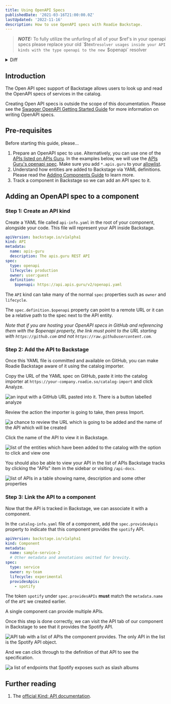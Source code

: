 ```yaml
---
title: Using OpenAPI Specs
publishedDate: '2021-03-16T21:00:00.0Z'
lastUpdated: '2022-11-16'
description: How to use OpenAPI specs with Roadie Backstage.
---
```


> **_NOTE:_** To fully utilize the unfurling of all of your $ref's in your openapi specs please replace your old `$text`resolver usages inside your API kinds with the type openapi to the new `$openapi` resolver

<details>
<summary>Diff</summary>

```diff
apiVersion: backstage.io/v1alpha1
kind: API
metadata:
  name: apis-guru
  description: The apis.guru REST API
spec:
  type: openapi
  lifecycle: production
  owner: user:guest
  definition:
-    $text: https://api.apis.guru/v2/openapi.yaml
+    $openapi: https://api.apis.guru/v2/openapi.yaml
```

If your OpenAPI specs are located in the same repository as the catalog metadata file, you also need to additionally tell the `$openapi` resolver the basepath where to find files from. You can do that by adding an annotation like below:

```yaml
  annotations:
    openapi/ref-basepath: ./
```

</details>

## Introduction

The Open API spec support of Backstage allows users to look up and read the OpenAPI specs of services in the catalog.

Creating Open API specs is outside the scope of this documentation. Please see the [Swagger OpenAPI Getting Started Guide](https://swagger.io/tools/open-source/getting-started/) for more information on writing OpenAPI specs.

## Pre-requisites

Before starting this guide, please...

1.  Prepare an OpenAPI spec to use. Alternatively, you can use one of the [APIs listed on APIs Guru](https://apis.guru/browse-apis/). In the examples below, we will use the [APIs Guru's openapi spec](https://api.apis.guru/v2/openapi.yaml). Make sure you add `*.apis.guru` to your [allowlist](/docs/details/backend-reading-allow-list).
2.  Understand how entities are added to Backstage via YAML definitions. Please read the [Adding Components Guide](/docs/getting-started/adding-components/) to learn more.
3.  Track a component in Backstage so we can add an API spec to it.

## Adding an OpenAPI spec to a component

### Step 1: Create an API kind

Create a YAML file called `api-info.yaml` in the root of your component, alongside your code. This file will represent your API inside Backstage.

```yaml
apiVersion: backstage.io/v1alpha1
kind: API
metadata:
  name: apis-guru
  description: The apis.guru REST API
spec:
  type: openapi
  lifecycle: production
  owner: user:guest
  definition:
    $openapi: https://api.apis.guru/v2/openapi.yaml
```

The `API` kind can take many of the normal `spec` properties such as `owner` and `lifecycle`.

The `spec.definition.$openapi` property can point to a remote URL or it can be a relative path to the spec next to the API entity.

_Note that if you are hosting your OpenAPI specs in GitHub and referencing them with the $openapi property, the link must point to the URL starting with `https://github.com` and not `https://raw.githubusercontent.com`._

### Step 2: Add the API to Backstage

Once this YAML file is committed and available on GitHub, you can make Roadie Backstage aware of it using the catalog importer.

Copy the URL of the YAML spec on GitHub, paste it into the catalog importer at `https://your-company.roadie.so/catalog-import` and click Analyze.

![an input with a GitHub URL pasted into it. There is a button labelled analyze](./catalog-import-select-url.png)

Review the action the importer is going to take, then press Import.

![a chance to review the URL which is going to be added and the name of the API which will be created](./catalog-import-review.png)

Click the name of the API to view it in Backstage.

![list of the entities which have been added to the catalog with the option to click and view one](./catalog-import-finish.png)

You should also be able to view your API in the list of APIs Backstage tracks by clicking the "APIs" item in the sidebar or visiting `/api-docs`.

![list of APIs in a table showing name, description and some other properties](./api-docs-page-with-spotify.png)

### Step 3: Link the API to a component

Now that the API is tracked in Backstage, we can associate it with a component.

In the `catalog-info.yaml` file of a component, add the `spec.providesApis` property to
indicate that this component provides the `spotify` API.

```yaml
apiVersion: backstage.io/v1alpha1
kind: Component
metadata:
  name: sample-service-2
  # Other metadata and annotations omitted for brevity.
spec:
  type: service
  owner: my-team
  lifecycle: experimental
  providesApis:
    - spotify
```

The token `spotify` under `spec.providesAPIs` **must** match the `metadata.name` of the `API` we created earlier.

A single component can provide multiple APIs.

Once this step is done correctly, we can visit the API tab of our component in Backstage to see that it provides the Spotify API.

![API tab with a list of APIs the component provides. The only API in the list is the Spotify API object.](./provided-spotify-api.png)

And we can click through to the definition of that API to see the specification.

![a list of endpoints that Spotify exposes such as slash albums](./spotify-api-spec.png)

## Further reading

1. The [official Kind: API documentation](https://backstage.io/docs/features/software-catalog/descriptor-format#kind-api).
